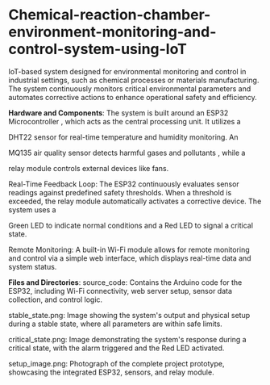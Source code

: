 # Chemical-reaction-chamber-environment-monitoring-and-control-system-using-IoT
IoT-based system designed for environmental monitoring and control in industrial settings, such as chemical processes or materials manufacturing. The system continuously monitors critical environmental parameters and automates corrective actions to enhance operational safety and efficiency.


**Hardware and Components**: 
The system is built around an ESP32 Microcontroller , which acts as the central processing unit. It utilizes a 

DHT22 sensor for real-time temperature and humidity monitoring. An 

MQ135 air quality sensor detects harmful gases and pollutants , while a 

relay module controls external devices like fans.


Real-Time Feedback Loop: The ESP32 continuously evaluates sensor readings against predefined safety thresholds. When a threshold is exceeded, the relay module automatically activates a corrective device. The system uses a 


Green LED to indicate normal conditions and a Red LED to signal a critical state.


Remote Monitoring: A built-in Wi-Fi module allows for remote monitoring and control via a simple web interface, which displays real-time data and system status.


**Files and Directories**:
source_code: Contains the Arduino code for the ESP32, including Wi-Fi connectivity, web server setup, sensor data collection, and control logic.

stable_state.png: Image showing the system's output and physical setup during a stable state, where all parameters are within safe limits.

critical_state.png: Image demonstrating the system's response during a critical state, with the alarm triggered and the Red LED activated.

setup_image.png: Photograph of the complete project prototype, showcasing the integrated ESP32, sensors, and relay module.
